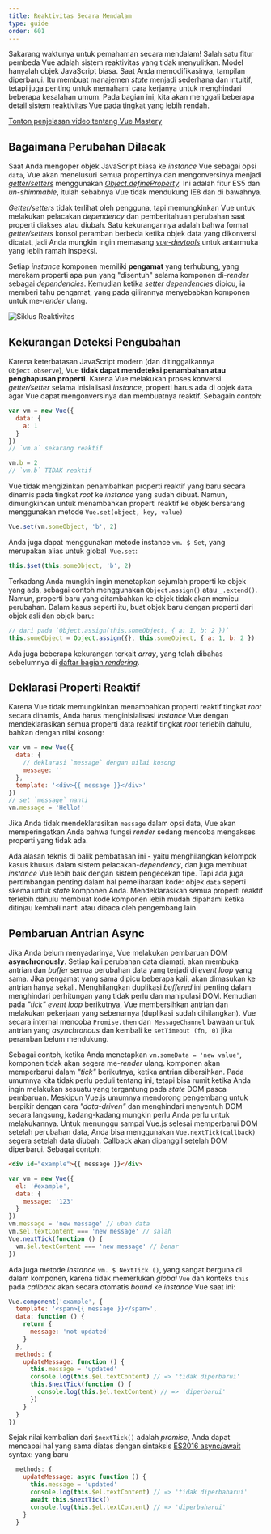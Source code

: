 ```yaml
---
title: Reaktivitas Secara Mendalam
type: guide
order: 601
---
```


Sakarang waktunya untuk pemahaman secara mendalam! Salah satu fitur pembeda Vue adalah sistem reaktivitas yang tidak menyulitkan. Model hanyalah objek JavaScript biasa. Saat Anda memodifikasinya, tampilan diperbarui. Itu membuat manajemen *state* menjadi sederhana dan intuitif, tetapi juga penting untuk memahami cara kerjanya untuk menghindari beberapa kesalahan umum. Pada bagian ini, kita akan menggali beberapa detail sistem reaktivitas Vue pada tingkat yang lebih rendah.

<div class="vue-mastery"><a href="https://www.vuemastery.com/courses/advanced-components/build-a-reactivity-system" target="_blank" rel="noopener" title="Vue Reactivity">Tonton penjelasan video tentang Vue Mastery</a></div>

## Bagaimana Perubahan Dilacak

Saat Anda mengoper objek JavaScript biasa ke *instance* Vue sebagai opsi `data`, Vue akan menelusuri semua propertinya dan mengonversinya menjadi [*getter/setters*](https://developer.mozilla.org/en-US/docs/Web/JavaScript/Guide/Working_with_Objects#Defining_getters_and_setters) menggunakan [*Object.defineProperty*](https://developer.mozilla.org/en-US/docs/Web/JavaScript/Reference/Global_Objects/Object/defineProperty). Ini adalah fitur ES5 dan *un-shimmable*, itulah sebabnya Vue tidak mendukung IE8 dan di bawahnya.

*Getter/setters* tidak terlihat oleh pengguna, tapi memungkinkan Vue untuk melakukan pelacakan *dependency* dan pemberitahuan perubahan saat properti diakses atau diubah. Satu kekurangannya adalah bahwa format *getter/setters* konsol peramban berbeda ketika objek data yang dikonversi dicatat, jadi Anda mungkin ingin memasang [*vue-devtools*](https://github.com/vuejs/vue-devtools) untuk antarmuka yang lebih ramah inspeksi.

Setiap *instance* komponen memiliki **pengamat** yang terhubung, yang merekam properti apa pun yang "disentuh" selama komponen di-*render* sebagai *dependencies*. Kemudian ketika *setter dependencies* dipicu, ia memberi tahu pengamat, yang pada gilirannya menyebabkan komponen untuk me-*render* ulang.


![Siklus Reaktivitas](/images/data.png)

## Kekurangan Deteksi Pengubahan

Karena keterbatasan JavaScript modern (dan ditinggalkannya `Object.observe`), Vue **tidak dapat mendeteksi penambahan atau penghapusan properti**. Karena Vue melakukan proses konversi *getter/setter* selama inisialisasi *instance*, properti harus ada di objek `data` agar Vue dapat mengonversinya dan membuatnya reaktif. Sebagain contoh:

``` js
var vm = new Vue({
  data: {
    a: 1
  }
})
// `vm.a` sekarang reaktif

vm.b = 2
// `vm.b` TIDAK reaktif
```

Vue tidak mengizinkan penambahkan properti reaktif yang baru secara dinamis pada tingkat *root* ke *instance* yang sudah dibuat. Namun, dimungkinkan untuk menambahkan properti reaktif ke objek bersarang menggunakan metode `Vue.set(object, key, value)` 

``` js
Vue.set(vm.someObject, 'b', 2)
```

Anda juga dapat menggunakan metode instance `vm. $ Set`, yang merupakan alias untuk global` Vue.set`:

``` js
this.$set(this.someObject, 'b', 2)
```

Terkadang Anda mungkin ingin menetapkan sejumlah properti ke objek yang ada, sebagai contoh menggunakan `Object.assign()` atau `_.extend()`. Namun, properti baru yang ditambahkan ke objek tidak akan memicu perubahan. Dalam kasus seperti itu, buat objek baru dengan properti dari objek asli dan objek baru:

``` js
// dari pada `Object.assign(this.someObject, { a: 1, b: 2 })`
this.someObject = Object.assign({}, this.someObject, { a: 1, b: 2 })
```

Ada juga beberapa kekurangan terkait *array*, yang telah dibahas sebelumnya di [daftar bagian *rendering*](list.html#Caveats).

## Deklarasi Properti Reaktif

Karena Vue tidak memungkinkan menambahkan properti reaktif tingkat *root* secara dinamis, Anda harus menginisialisasi *instance* Vue dengan mendeklarasikan semua properti data reaktif tingkat *root* terlebih dahulu, bahkan dengan nilai kosong:

``` js
var vm = new Vue({
  data: {
    // deklarasi `message` dengan nilai kosong
    message: ''
  },
  template: '<div>{{ message }}</div>'
})
// set `message` nanti
vm.message = 'Hello!'
```

Jika Anda tidak mendeklarasikan `message` dalam opsi data, Vue akan memperingatkan Anda bahwa fungsi *render* sedang mencoba mengakses properti yang tidak ada.

Ada alasan teknis di balik pembatasan ini - yaitu menghilangkan kelompok kasus khusus dalam sistem pelacakan-*dependency*, dan juga membuat *instance* Vue lebih baik dengan sistem pengecekan tipe. Tapi ada juga pertimbangan penting dalam hal pemeliharaan kode: objek `data` seperti skema untuk *state* komponen Anda. Mendeklarasikan semua properti reaktif terlebih dahulu membuat kode komponen lebih mudah dipahami ketika ditinjau kembali nanti atau dibaca oleh pengembang lain.

## Pembaruan Antrian Async

Jika Anda belum menyadarinya, Vue melakukan pembaruan DOM **asynchronously**. Setiap kali perubahan data diamati, akan membuka antrian dan *buffer* semua perubahan data yang terjadi di *event loop* yang sama. Jika pengamat yang sama dipicu beberapa kali, akan dimasukan ke antrian hanya sekali. Menghilangkan duplikasi *buffered* ini penting dalam menghindari perhitungan yang tidak perlu dan manipulasi DOM. Kemudian pada *"tick"* *event loop* berikutnya, Vue membersihkan antrian dan melakukan pekerjaan yang sebenarnya (duplikasi sudah dihilangkan). Vue secara internal mencoba `Promise.then` dan` MessageChannel` bawaan untuk antrian yang *asynchronous* dan kembali ke `setTimeout (fn, 0)` jika peramban belum mendukung.

Sebagai contoh, ketika Anda menetapkan `vm.someData = 'new value'`, komponen tidak akan segera me-*render* ulang. komponen akan memperbarui dalam *"tick"* berikutnya, ketika antrian dibersihkan. Pada umumnya kita tidak perlu peduli tentang ini, tetapi bisa rumit ketika Anda ingin melakukan sesuatu yang tergantung pada *state* DOM pasca pembaruan. Meskipun Vue.js umumnya mendorong pengembang untuk berpikir dengan cara *"data-driven"* dan menghindari menyentuh DOM secara langsung, kadang-kadang mungkin perlu Anda perlu untuk melakukannya. Untuk menunggu sampai Vue.js selesai memperbarui DOM setelah perubahan data, Anda bisa menggunakan `Vue.nextTick(callback)` segera setelah data diubah. Callback akan dipanggil setelah DOM diperbarui. Sebagai contoh:

``` html
<div id="example">{{ message }}</div>
```

``` js
var vm = new Vue({
  el: '#example',
  data: {
    message: '123'
  }
})
vm.message = 'new message' // ubah data
vm.$el.textContent === 'new message' // salah
Vue.nextTick(function () {
  vm.$el.textContent === 'new message' // benar
})
```

Ada juga metode *instance* `vm. $ NextTick ()`, yang sangat berguna di dalam komponen, karena tidak memerlukan *global* `Vue` dan konteks `this` pada *callback* akan secara otomatis *bound* ke *instance* Vue saat ini:

``` js
Vue.component('example', {
  template: '<span>{{ message }}</span>',
  data: function () {
    return {
      message: 'not updated'
    }
  },
  methods: {
    updateMessage: function () {
      this.message = 'updated'
      console.log(this.$el.textContent) // => 'tidak diperbarui'
      this.$nextTick(function () {
        console.log(this.$el.textContent) // => 'diperbarui'
      })
    }
  }
})
```

Sejak nilai kembalian dari `$nextTick()` adalah *promise*, Anda dapat mencapai hal yang sama diatas dengan sintaksis [ES2016 async/await](https://developer.mozilla.org/en-US/docs/Web/JavaScript/Reference/Statements/async_function) syntax: yang baru

``` js
  methods: {
    updateMessage: async function () {
      this.message = 'updated'
      console.log(this.$el.textContent) // => 'tidak diperbaharui'
      await this.$nextTick()
      console.log(this.$el.textContent) // => 'diperbaharui'
    }
  }
```
